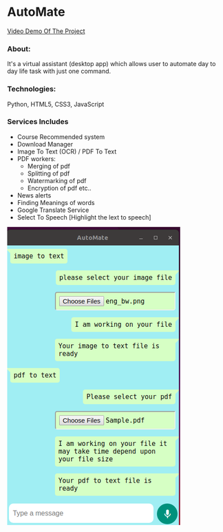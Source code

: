 # AutoMate
[Video Demo Of The Project](https://drive.google.com/drive/folders/1h5KCXNa3GzMC_Eah0ljibR3jQ-dAo6o7?usp=sharing)

### About: 
It's a virtual assistant (desktop app) which
allows user to automate day to day life task
with just one command.

### Technologies: 
Python, HTML5, CSS3, JavaScript

### Services Includes
- Course Recommended system  
- Download Manager  
- Image To Text (OCR) / PDF To Text  
- PDF workers:
  - Merging of pdf
  - Splitting of pdf
  - Watermarking of pdf
  - Encryption of pdf etc..
- News alerts
- Finding Meanings of words
- Google Translate Service
- Select To Speech [Highlight the lext to speech]


![plot](/UI.png)

